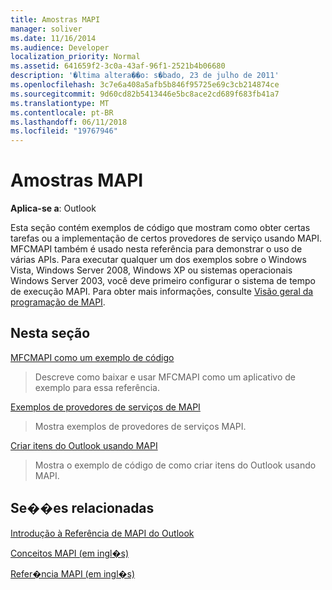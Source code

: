 ```yaml
---
title: Amostras MAPI
manager: soliver
ms.date: 11/16/2014
ms.audience: Developer
localization_priority: Normal
ms.assetid: 641659f2-3c0a-43af-96f1-2521b4b06680
description: '�ltima altera��o: s�bado, 23 de julho de 2011'
ms.openlocfilehash: 3c7e6a408a5afb5b846f95725e69c3cb214874ce
ms.sourcegitcommit: 9d60cd82b5413446e5bc8ace2cd689f683fb41a7
ms.translationtype: MT
ms.contentlocale: pt-BR
ms.lasthandoff: 06/11/2018
ms.locfileid: "19767946"
---
```

# <a name="mapi-samples"></a>Amostras MAPI

  
  
**Aplica-se a**: Outlook 
  
Esta seção contém exemplos de código que mostram como obter certas tarefas ou a implementação de certos provedores de serviço usando MAPI. MFCMAPI também é usado nesta referência para demonstrar o uso de várias APIs. Para executar qualquer um dos exemplos sobre o Windows Vista, Windows Server 2008, Windows XP ou sistemas operacionais Windows Server 2003, você deve primeiro configurar o sistema de tempo de execução MAPI. Para obter mais informações, consulte [Visão geral da programação de MAPI](mapi-programming-overview.md).
  
## <a name="in-this-section"></a>Nesta seção

[MFCMAPI como um exemplo de código](mfcmapi-as-a-code-sample.md)
  
> Descreve como baixar e usar MFCMAPI como um aplicativo de exemplo para essa referência.
    
[Exemplos de provedores de serviços de MAPI](mapi-service-provider-samples.md)
  
> Mostra exemplos de provedores de serviços MAPI.
    
[Criar itens do Outlook usando MAPI](creating-outlook-items-by-using-mapi.md)
  
> Mostra o exemplo de código de como criar itens do Outlook usando MAPI.
    
## <a name="related-sections"></a>Se��es relacionadas

[Introdução à Referência de MAPI do Outlook](getting-started-with-the-outlook-mapi-reference.md)
  
[Conceitos MAPI (em ingl�s)](mapi-concepts.md)
  
[Refer�ncia MAPI (em ingl�s)](mapi-reference.md)
  

